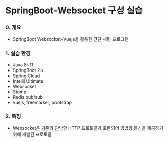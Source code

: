 # SpringBoot-Websocket 구성 실습

### 0. 개요
- SpringBoot Websocket+Vuejs을 활용한 간단 채팅 프로그램

### 1. 실습 환경
- Java 8~11
- SpringBoot 2.x
- Spring Cloud
- Intellij Ultimate
- Websocket
- Stomp
- Redis pub/sub
- vuejs, freemarker, bootstrap

### 2. 특징
- Websocket은 기존의 단방향 HTTP 프로토콜과 호환되어 양방향 통신을 제공하기 위해 개발된 프로토콜
